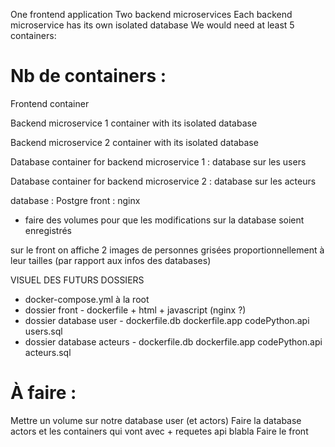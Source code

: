 

One frontend application
Two backend microservices
Each backend microservice has its own isolated database
We would need at least 5 containers:

# Nb de containers :  

Frontend container

Backend microservice 1 container with its isolated database 

Backend microservice 2 container with its isolated database

Database container for backend microservice 1 : database sur les users

Database container for backend microservice 2 : database sur les acteurs


database : Postgre
front : nginx 

+ faire des volumes pour que les modifications sur la database soient enregistrés
  
sur le front on affiche 2 images de personnes grisées
proportionnellement à leur tailles (par rapport aux infos des databases)

VISUEL DES FUTURS DOSSIERS

- docker-compose.yml à la root 
- dossier front - dockerfile + html + javascript (nginx ?)
- dossier database user - dockerfile.db dockerfile.app codePython.api users.sql
- dossier database acteurs - dockerfile.db dockerfile.app codePython.api acteurs.sql

# À faire : 

Mettre un volume sur notre database user (et actors)
Faire la database actors et les containers qui vont avec + requetes api blabla
Faire le front

